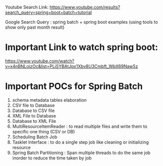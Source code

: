 Youtube Search Link:
https://www.youtube.com/results?search_query=spring+boot+batch+tutorial

Google Search  Query :
spring batch + spring boot examples  (using tools to show only past month result)

# Important Link to watch spring boot:
https://www.youtube.com/watch?v=x4nBNLoizOc&list=PLiSYBAtJpx1Xbv8U3Cmbft_WbX69Naw5z

# Important POCs for Spring Batch
1) schema metadata tables elaboration
2) CSV file to Database
3) Database to CSV file
4) XML File to Database
5) Database to XML File
6) MultiResourceItemReader : to read multiple files and write them to specific one thing (CSV or DB)
7) Scheduling Batch Job
8) Tasklet Interface : to do a single step job like cleaning or initializing resource
9) Spring Batch Partitioning :
   Span multiple threads to do the same job inorder to reduce the time taken by job 